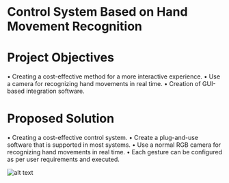# Control System Based on Hand Movement Recognition

# Project Objectives
• Creating a cost-effective method for a more interactive experience.
• Use a camera for recognizing hand movements in real time.
• Creation of GUI-based integration software.

# Proposed Solution
• Creating a cost-effective control system.
• Create a plug-and-use software that is supported in most systems.
• Use a normal RGB camera for recognizing hand movements in real time.
• Each gesture can be configured as per user requirements and executed.

![alt text]([http://url/to/img.png](https://drive.google.com/file/d/11yjGs6mh1fCKPwdBHa5Rdz0GTtoXgAHg/view?usp=sharing)https://drive.google.com/file/d/11yjGs6mh1fCKPwdBHa5Rdz0GTtoXgAHg/view?usp=sharing)
